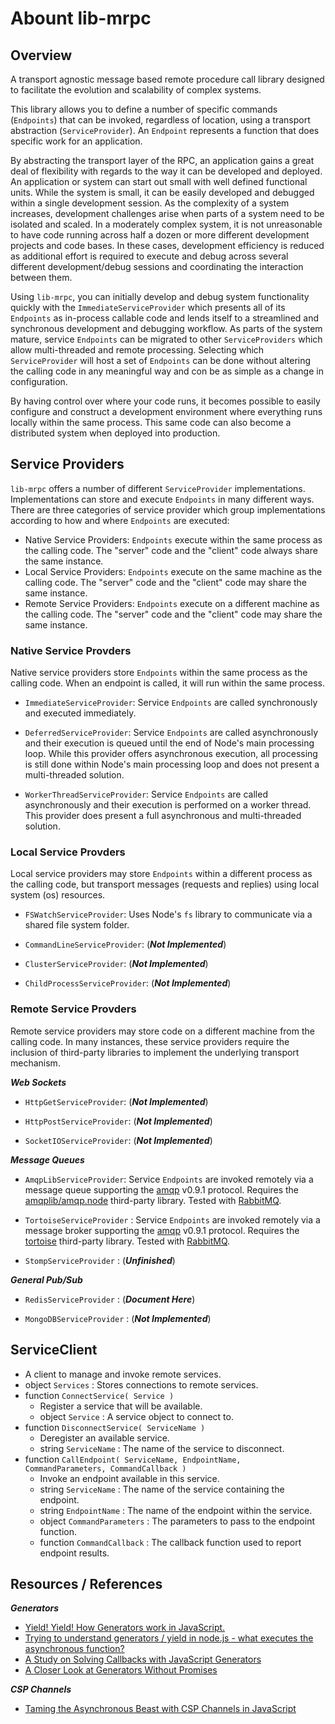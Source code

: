 
# Abount lib-mrpc


## Overview

A transport agnostic message based remote procedure call library designed to facilitate the
evolution and scalability of complex systems.

This library allows you to define a number of specific commands (`Endpoints`) that can be
invoked, regardless of location, using a transport abstraction (`ServiceProvider`).
An `Endpoint` represents a function that does specific work for an application.

By abstracting the transport layer of the RPC, an application gains a great deal
of flexibility with regards to the way it can be developed and deployed.
An application or system can start out small with well defined functional units.
While the system is small, it can be easily developed and debugged within a single development session.
As the complexity of a system increases, development challenges arise when parts of a system
need to be isolated and scaled.
In a moderately complex system, it is not unreasonable to have code running across half a dozen
or more different development projects and code bases.
In these cases, development efficiency is reduced as additional effort is required to execute and debug
across several different development/debug sessions and coordinating the interaction between them.

Using `lib-mrpc`, you can initially develop and debug system functionality quickly with the
`ImmediateServiceProvider` which presents all of its `Endpoints` as in-process callable code
and lends itself to a streamlined and synchronous development and debugging workflow.
As parts of the system mature, service `Endpoints` can be migrated to other `ServiceProviders`
which allow multi-threaded and remote processing.
Selecting which `ServiceProvider` will host a set of `Endpoints` can be done without altering the
calling code in any meaningful way and con be as simple as a change in configuration.

By having control over where your code runs, it becomes possible to easily configure
and construct a development environment where everything runs locally within the same
process. This same code can also become a distributed system when deployed into production.


## Service Providers

`lib-mrpc` offers a number of different `ServiceProvider` implementations.
Implementations can store and execute `Endpoints` in many different ways.
There are three categories of service provider which group implementations according to how and
where `Endpoints` are executed:

- Native Service Providers: `Endpoints` execute within the same process as the calling code.
	The "server" code and the "client" code always share the same instance.
- Local Service Providers: `Endpoints` execute on the same machine as the calling code.
	The "server" code and the "client" code may share the same instance.
- Remote Service Providers: `Endpoints` execute on a different machine as the calling code.
	The "server" code and the "client" code may share the same instance.


### Native Service Provders

Native service providers store `Endpoints` within the same process as the calling code.
When an endpoint is called, it will run within the same process.

- `ImmediateServiceProvider`:
	Service `Endpoints` are called synchronously and executed immediately.

- `DeferredServiceProvider`:
	Service `Endpoints` are called asynchronously and their execution is queued until the end of
	Node's main processing loop.
	While this provider offers asynchronous execution, all processing is still done within Node's
	main processing loop and does not present a multi-threaded solution.

- `WorkerThreadServiceProvider`: Service `Endpoints` are called asynchronously and their execution
	is performed on a worker thread.
	This provider does present a full asynchronous and multi-threaded solution.


### Local Service Provders

Local service providers may store `Endpoints` within a different process as the calling code,
but transport messages (requests and replies) using local system (os) resources.

- `FSWatchServiceProvider`: Uses Node's `fs` library to communicate via a shared file system folder.

- `CommandLineServiceProvider`: (***Not Implemented***)

- `ClusterServiceProvider`: (***Not Implemented***)

- `ChildProcessServiceProvider`: (***Not Implemented***)


### Remote Service Provders

Remote service providers may store code on a different machine from the calling code.
In many instances, these service providers require the inclusion of third-party libraries to implement the
underlying transport mechanism.

***Web Sockets***

- `HttpGetServiceProvider`: (***Not Implemented***)

- `HttpPostServiceProvider`: (***Not Implemented***)

- `SocketIOServiceProvider`: (***Not Implemented***)

***Message Queues***

- `AmqpLibServiceProvider`:
	Service `Endpoints` are invoked remotely via a message queue supporting the [amqp](https://www.amqp.org/) v0.9.1 protocol.
	Requires the [amqplib/amqp.node](https://github.com/squaremo/amqp.node) third-party library.
	Tested with [RabbitMQ](https://www.rabbitmq.com/).

- `TortoiseServiceProvider` : 
	Service `Endpoints` are invoked remotely via a message broker supporting the [amqp](https://www.amqp.org/) v0.9.1 protocol.
	Requires the [tortoise](https://github.com/CompassPHS/tortoise) third-party library.
	Tested with [RabbitMQ](https://www.rabbitmq.com/).

- `StompServiceProvider` : (***Unfinished***)

***General Pub/Sub***

- `RedisServiceProvider` : (***Document Here***)

- `MongoDBServiceProvider` : (***Not Implemented***)


## ServiceClient

- A client to manage and invoke remote services.
- object `Services` : Stores connections to remote services.
- function `ConnectService( Service )`
	- Register a service that will be available.
	- object `Service` : A service object to connect to.
- function `DisconnectService( ServiceName )`
	- Deregister an available service.
	- string `ServiceName` : The name of the service to disconnect.
- function `CallEndpoint( ServiceName, EndpointName, CommandParameters, CommandCallback )`
	- Invoke an endpoint available in this service.
	- string `ServiceName` : The name of the service containing the endpoint.
	- string `EndpointName` : The name of the endpoint within the service.
	- object `CommandParameters` : The parameters to pass to the endpoint function.
	- function `CommandCallback` : The callback function used to report endpoint results.


## Resources / References

***Generators***

- [Yield! Yield! How Generators work in JavaScript.](https://www.freecodecamp.org/news/yield-yield-how-generators-work-in-javascript-3086742684fc/)
- [Trying to understand generators / yield in node.js - what executes the asynchronous function?](https://stackoverflow.com/questions/17516952/trying-to-understand-generators-yield-in-node-js-what-executes-the-asynchron)
- [A Study on Solving Callbacks with JavaScript Generators](https://jlongster.com/A-Study-on-Solving-Callbacks-with-JavaScript-Generators)
- [A Closer Look at Generators Without Promises](https://jlongster.com/A-Closer-Look-at-Generators-Without-Promises)

***CSP Channels***

- [Taming the Asynchronous Beast with CSP Channels in JavaScript](https://jlongster.com/Taming-the-Asynchronous-Beast-with-CSP-in-JavaScript)


